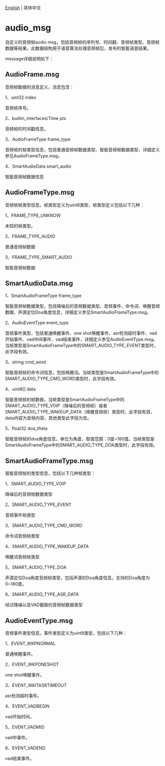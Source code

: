[English](./README.md) | 简体中文

# audio_msg

自定义的音频帧audio msg，包括音频帧的序列号、时间戳、音频帧类型、音频帧数据等结果。此数据结构用于语音算法处理音频帧后，发布的智能语音结果。



message详细说明如下：

## AudioFrame.msg

音频帧数据的消息定义，消息包含：

1、uint32 index

音频帧序号。

2、builtin_interfaces/Time pts

音频帧的时间戳信息。

3、AudioFrameType frame_type

音频帧的帧类型信息，包括普通音频帧数据类型、智能音频帧数据类型，详细定义参见AudioFrameType.msg。

4、SmartAudioData smart_audio

智能音频帧数据信息




## AudioFrameType.msg

音频帧帧类型信息。帧类型定义为uint8类型，帧类型定义包括以下几种：

1、FRAME_TYPE_UNKNOW

未知的帧类型。

2、FRAME_TYPE_AUDIO

普通音频帧数据

3、FRAME_TYPE_SMART_AUDIO

智能音频帧数据




## SmartAudioData.msg

1、SmartAudioFrameType frame_type

智能音频帧数据类型，包括降噪后的音频数据类型、音频事件、命令词、唤醒音频数据、声源定位Doa角度信息，详细定义参见SmartAudioFrameType.msg。

2、AudioEventType event_type

音频事件类型，包括普通唤醒事件、one shot唤醒事件、asr检测超时事件、vad开始事件、vad中间事件、vad结束事件，详细定义参见AudioEventType.msg。当帧类型是SmartAudioFrameType中的SMART_AUDIO_TYPE_EVENT类型时，此字段有效。

3、string cmd_word

智能音频帧的命令词信息，包括唤醒词。当帧类型是SmartAudioFrameType中的SMART_AUDIO_TYPE_CMD_WORD类型时，此字段有效。

4、uint8[] data

智能音频帧的帧数据，当帧类型是SmartAudioFrameType中的SMART_AUDIO_TYPE_VOIP（降噪后的音频帧）或者SMART_AUDIO_TYPE_WAKEUP_DATA（唤醒音频帧）类型时，此字段有效，data内容为音频内容，其他类型此字段为空。

5、float32 doa_theta

智能音频帧的doa角度信息。单位为角度，取值范围：0度~180度。当帧类型是SmartAudioFrameType中的SMART_AUDIO_TYPE_DOA类型时，此字段有效。




## SmartAudioFrameType.msg

智能音频帧的类型信息，包括以下几种帧类型：

1、SMART_AUDIO_TYPE_VOIP

降噪后的音频帧数据类型

2、SMART_AUDIO_TYPE_EVENT

音频事件帧类型

3、SMART_AUDIO_TYPE_CMD_WORD

命令词音频帧类型

4、SMART_AUDIO_TYPE_WAKEUP_DATA

唤醒词音频帧类型

5、SMART_AUDIO_TYPE_DOA

声源定位Doa角度音频帧类型，包括声源的Doa角度信息。支持的Doa角度为0~180度。

6、SMART_AUDIO_TYPE_ASR_DATA

经过降噪以及VAD截取的音频帧数据类型


## AudioEventType.msg

音频事件类型信息。事件类型定义为uint8类型，包括以下几种：

1、EVENT_WKPNORMAL

普通唤醒事件。

2、EVENT_WKPONESHOT

one shot唤醒事件。

3、EVENT_WAITASRTIMEOUT

asr检测超时事件。

4、EVENT_VADBEGIN

vad开始时间。

5、EVENT_VADMID

vad中事件。

6、EVENT_VADEND

vad结束事件。
